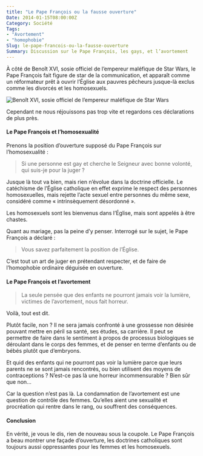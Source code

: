 ```yaml
---
title: "Le Pape François ou la fausse ouverture"
Date: 2014-01-15T08:00:00Z
Category: Société
Tags: 
- "Avortement"
- "homophobie"
Slug: le-pape-francois-ou-la-fausse-ouverture
Summary: Discussion sur le Pape François, les gays, et l’avortement
---
```



À côté de Benoît XVI, sosie officiel de l’empereur maléfique de Star Wars, le Pape François fait figure de star de la communication, et apparaît comme un réformateur prêt à ouvrir l’Église aux pauvres pêcheurs jusque-là exclus comme les divorcés et les homosexuels.

![Benoît XVI, sosie officiel de l’empereur maléfique de Star Wars](/img/benoit-xvi-emperor-palatine.jpg)

Cependant ne nous réjouissons pas trop vite et regardons ces déclarations de plus près.

#### Le Pape François et l’homosexualité

Prenons la position d’ouverture supposé du Pape François sur l’homosexualité :

> Si une personne est gay et cherche le Seigneur avec bonne volonté, qui suis-je pour la juger ?

Jusque là tout va bien, mais rien n’évolue dans la doctrine officielle. Le catéchisme de l’Église catholique en effet exprime le respect des personnes homosexuelles, mais rejette l’acte sexuel entre personnes du même sexe, considéré comme « intrinsèquement désordonné ».

Les homosexuels sont les bienvenus dans l’Église, mais sont appelés à être chastes.

Quant au mariage, pas la peine d’y penser. Interrogé sur le sujet, le Pape François a déclaré :

> Vous savez parfaitement la position de l’Église.

C’est tout un art de juger en prétendant respecter, et de faire de l’homophobie ordinaire déguisée en ouverture.

#### Le Pape François et l’avortement

> La seule pensée que des enfants ne pourront jamais voir la lumière, victimes de l’avortement, nous fait horreur.

Voilà, tout est dit.

Plutôt facile, non ? Il ne sera jamais confronté à une grossesse non désirée pouvant mettre en péril sa santé, ses études, sa carrière. Il peut se permettre de faire dans le sentiment à propos de processus biologiques se déroulant dans le corps des femmes, et de penser en terme d’enfants ou de bébés plutôt que d’embryons.

Et quid des enfants qui ne pourront pas voir la lumière parce que leurs parents ne se sont jamais rencontrés, ou bien utilisent des moyens de contraceptions ? N’est-ce pas là une horreur incommensurable ? Bien sûr que non…

Car la question n’est pas là. La condamnation de l’avortement est une question de contrôle des femmes. 
Qu’elles aient une sexualité et procréation qui rentre dans le rang, ou souffrent des conséquences.


#### Conclusion

En vérité, je vous le dis, rien de nouveau sous la coupole. Le Pape François a beau montrer une façade d’ouverture, les doctrines catholiques sont toujours aussi oppressantes pour les femmes et les homosexuels.
